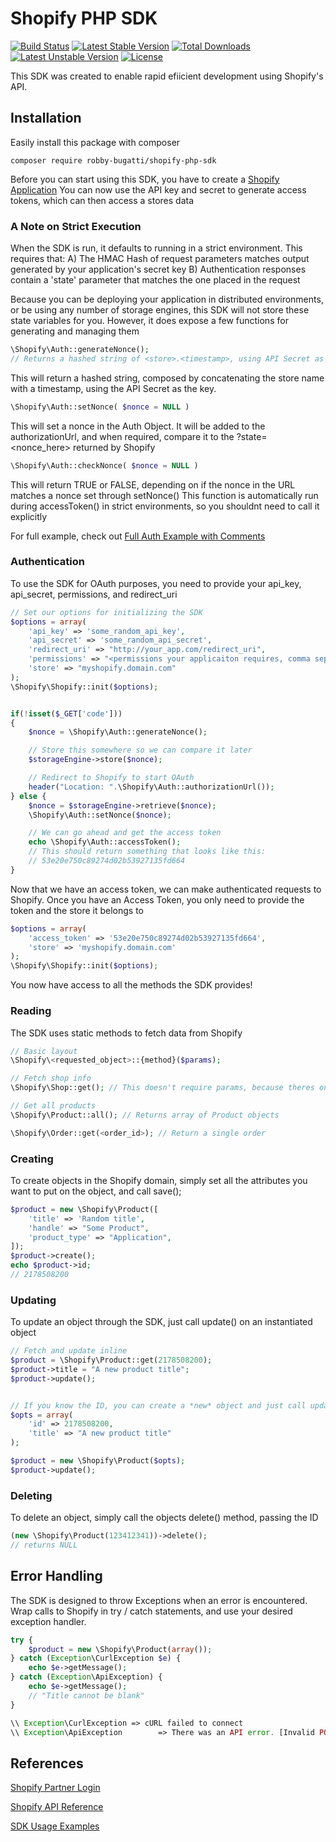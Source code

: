 # Shopify PHP SDK

[![Build Status](https://travis-ci.org/RobbyBugatti/shopify-php-sdk.svg)](https://travis-ci.org/RobbyBugatti/shopify-php-sdk)
[![Latest Stable Version](https://poser.pugx.org/robby-bugatti/shopify-php-sdk/v/stable)](https://packagist.org/packages/robby-bugatti/shopify-php-sdk) [![Total Downloads](https://poser.pugx.org/robby-bugatti/shopify-php-sdk/downloads)](https://packagist.org/packages/robby-bugatti/shopify-php-sdk) [![Latest Unstable Version](https://poser.pugx.org/robby-bugatti/shopify-php-sdk/v/unstable)](https://packagist.org/packages/robby-bugatti/shopify-php-sdk) [![License](https://poser.pugx.org/robby-bugatti/shopify-php-sdk/license)](https://packagist.org/packages/robby-bugatti/shopify-php-sdk)

This SDK was created to enable rapid efiicient development using Shopify's API.

## Installation

Easily install this package with composer

```shell
composer require robby-bugatti/shopify-php-sdk
```

Before you can start using this SDK, you have to create a <a href="https://partners.shopify.com/">Shopify Application</a>
You can now use the API key and secret to generate access tokens, which can then access a stores data

### A Note on Strict Execution

When the SDK is run, it defaults to running in a strict environment. This requires that:
A) The HMAC Hash of request parameters matches output generated by your application's secret key
B) Authentication responses contain a 'state' parameter that matches the one placed in the request

Because you can be deploying your application in distributed environments, or be using any number of
storage engines, this SDK will not store these state variables for you. However, it does expose a few
functions for generating and managing them

```php
\Shopify\Auth::generateNonce();
// Returns a hashed string of <store>.<timestamp>, using API Secret as key
```
This will return a hashed string, composed by concatenating the store name with a timestamp, using the API Secret
as the key.

```php
\Shopify\Auth::setNonce( $nonce = NULL )
```
This will set a nonce in the Auth Object. It will be added to the authorizationUrl, and when required,
compare it to the ?state=<nonce_here> returned by Shopify

```php
\Shopify\Auth::checkNonce( $nonce = NULL )
```
This will return TRUE or FALSE, depending on if the nonce in the URL matches a nonce set through setNonce()
This function is automatically run during accessToken() in strict environments, so you shouldnt need to
call it explicitly

For full example, check out [Full Auth Example with Comments](examples/authentication.php)
### Authentication

To use the SDK for OAuth purposes, you need to provide your api_key, api_secret, permissions, and redirect_uri

```php
// Set our options for initializing the SDK
$options = array(
    'api_key' => 'some_random_api_key',
    'api_secret' => 'some_random_api_secret',
    'redirect_uri' => "http://your_app.com/redirect_uri",
    'permissions' => "<permissions your applicaiton requires, comma separated>",
    'store' => "myshopify.domain.com"
);
\Shopify\Shopify::init($options);


if(!isset($_GET['code']))
{
    $nonce = \Shopify\Auth::generateNonce();

    // Store this somewhere so we can compare it later
    $storageEngine->store($nonce);

    // Redirect to Shopify to start OAuth
    header("Location: ".\Shopify\Auth::authorizationUrl());
} else {
    $nonce = $storageEngine->retrieve($nonce);
    \Shopify\Auth::setNonce($nonce);

    // We can go ahead and get the access token
    echo \Shopify\Auth::accessToken();
    // This should return something that looks like this:
    // 53e20e750c89274d02b53927135fd664
}
```

Now that we have an access token, we can make authenticated requests to Shopify.
Once you have an Access Token, you only need to provide the token and the store it belongs to

```php
$options = array(
    'access_token' => '53e20e750c89274d02b53927135fd664',
    'store' => 'myshopify.domain.com'
);
\Shopify\Shopify::init($options);
```

You now have access to all the methods the SDK provides!


### Reading

The SDK uses static methods to fetch data from Shopify
```php
// Basic layout
\Shopify\<requested_object>::{method}($params);

// Fetch shop info
\Shopify\Shop::get(); // This doesn't require params, because theres only one store object

// Get all products
\Shopify\Product::all(); // Returns array of Product objects

\Shopify\Order::get(<order_id>); // Return a single order
```

### Creating

To create objects in the Shopify domain, simply set all the attributes you want to put on the object, and call save();

```php
$product = new \Shopify\Product([
    'title' => 'Random title',
    'handle' => "Some Product",
    'product_type' => "Application",
]);
$product->create();
echo $product->id;
// 2178508200
```

### Updating

To update an object through the SDK, just call update() on an instantiated object

```php
// Fetch and update inline
$product = \Shopify\Product::get(2178508200);
$product->title = "A new product title";
$product->update();


// If you know the ID, you can create a *new* object and just call update
$opts = array(
    'id' => 2178508200,
    'title' => "A new product title"
);

$product = new \Shopify\Product($opts);
$product->update();
```

### Deleting

To delete an object, simply call the objects delete() method, passing the ID
```php
(new \Shopify\Product(123412341))->delete();
// returns NULL
```

## Error Handling

The SDK is designed to throw Exceptions when an error is encountered. Wrap calls to Shopify in try / catch statements, and use your desired exception handler.

```php
try {
    $product = new \Shopify\Product(array());
} catch (Exception\CurlException $e) {
    echo $e->getMessage();
} catch (Exception\ApiException) {
    echo $e->getMessage();
    // "Title cannot be blank"
}

\\ Exception\CurlException => cURL failed to connect
\\ Exception\ApiException        => There was an API error. [Invalid POST data, Invalid Endpoint, etc.]

```
## References

[Shopify Partner Login](https://partners.shopify.com)

[Shopify API Reference](https://help.shopify.com/api/reference)

[SDK Usage Examples](https://github.com/RobbyBugatti/shopify-php/examples)
